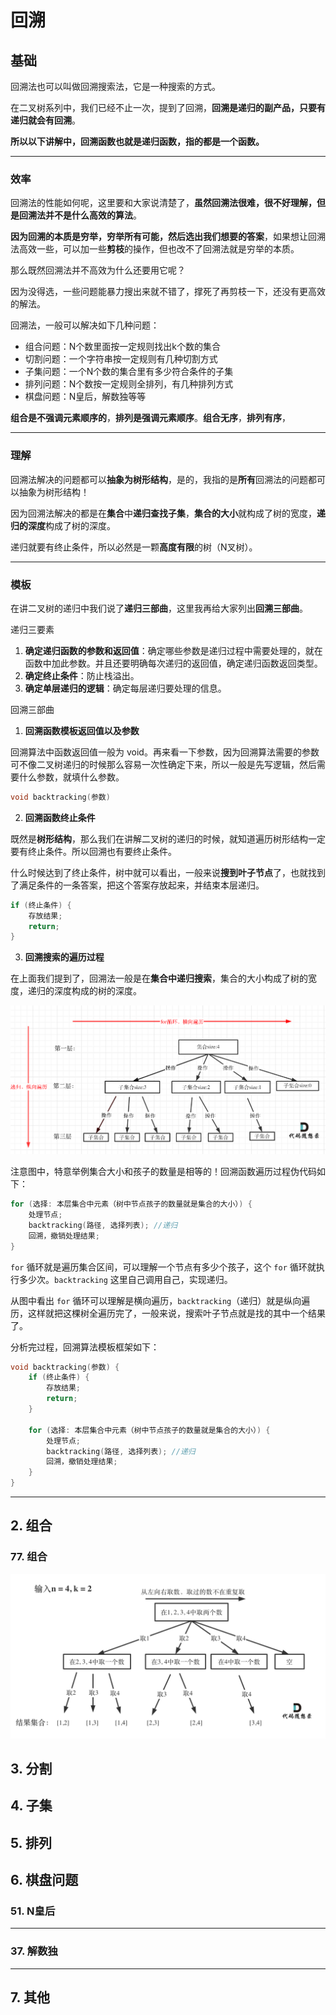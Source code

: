 # 回溯

## 基础

回溯法也可以叫做回溯搜索法，它是⼀种搜索的⽅式。

在二叉树系列中，我们已经不止⼀次，提到了回溯，**回溯是递归的副产品，只要有递归就会有回溯**。

**所以以下讲解中，回溯函数也就是递归函数，指的都是⼀个函数。**





---

### 效率

回溯法的性能如何呢，这里要和大家说清楚了，**虽然回溯法很难，很不好理解，但是回溯法并不是什么高效的算法**。

**因为回溯的本质是穷举，穷举所有可能，然后选出我们想要的答案**，如果想让回溯法⾼效⼀些，可以加⼀些**剪枝**的操作，但也改不了回溯法就是穷举的本质。

那么既然回溯法并不高效为什么还要用它呢？

因为没得选，⼀些问题能暴力搜出来就不错了，撑死了再剪枝⼀下，还没有更高效的解法。





回溯法，一般可以解决如下几种问题：

- 组合问题：N个数里面按一定规则找出k个数的集合
- 切割问题：一个字符串按一定规则有几种切割方式
- 子集问题：一个N个数的集合里有多少符合条件的子集
- 排列问题：N个数按一定规则全排列，有几种排列方式
- 棋盘问题：N皇后，解数独等等



**组合是不强调元素顺序的**，**排列是强调元素顺序**。**组合无序**，**排列有序**，





----

### 理解

回溯法解决的问题都可以**抽象为树形结构**，是的，我指的是**所有**回溯法的问题都可以抽象为树形结构！

因为回溯法解决的都是在**集合**中**递归查找子集**，**集合的大小**就构成了树的宽度，**递归的深度**构成了树的深度。

递归就要有终止条件，所以必然是⼀颗**高度有限**的树（N叉树）。





---

### 模板

在讲二叉树的递归中我们说了**递归三部曲**，这⾥我再给⼤家列出**回溯三部曲**。

递归三要素

1. **确定递归函数的参数和返回值**：确定哪些参数是递归过程中需要处理的，就在函数中加此参数。并且还要明确每次递归的返回值，确定递归函数返回类型。
2. **确定终止条件**：防止栈溢出。
3. **确定单层递归的逻辑**：确定每层递归要处理的信息。



回溯三部曲

1. **回溯函数模板返回值以及参数**

回溯算法中函数返回值⼀般为 void。再来看⼀下参数，因为回溯算法需要的参数可不像⼆叉树递归的时候那么容易⼀次性确定下来，所以⼀般是先写逻辑，然后需要什么参数，就填什么参数。

```c++
void backtracking(参数)
```



2. **回溯函数终止条件**

既然是**树形结构**，那么我们在讲解⼆叉树的递归的时候，就知道遍历树形结构⼀定要有终止条件。所以回溯也有要终止条件。

什么时候达到了终止条件，树中就可以看出，⼀般来说**搜到叶子节点**了，也就找到了满⾜条件的⼀条答案，把这个答案存放起来，并结束本层递归。

```c++
if (终止条件) {
    存放结果;
    return;
}
```



3. **回溯搜索的遍历过程**

在上⾯我们提到了，回溯法⼀般是在**集合中递归搜索**，集合的大小构成了树的宽度，递归的深度构成的树的深度。

![image-20210426232904221](assets/image-20210426232904221.png)

注意图中，特意举例集合大小和孩子的数量是相等的！回溯函数遍历过程伪代码如下：

```c++
for (选择: 本层集合中元素（树中节点孩子的数量就是集合的大小）) {
    处理节点;
    backtracking(路径, 选择列表); //递归
    回溯，撤销处理结果;
}
```

`for` 循环就是遍历集合区间，可以理解⼀个节点有多少个孩子，这个 `for` 循环就执⾏多少次。`backtracking` 这⾥自己调用自己，实现递归。

从图中看出 `for` 循环可以理解是横向遍历，`backtracking`（递归）就是纵向遍历，这样就把这棵树全遍历完了，⼀般来说，搜索叶子节点就是找的其中⼀个结果了。

分析完过程，回溯算法模板框架如下：

```c++
void backtracking(参数) {
	if (终止条件) {
        存放结果;
        return;
    }
    
    for (选择: 本层集合中元素（树中节点孩子的数量就是集合的大小）) {
        处理节点;
        backtracking(路径, 选择列表); //递归
        回溯，撤销处理结果;
    }
}
```







---

## 2. 组合

### 77. 组合

![image-20210426233635237](assets/image-20210426233635237.png)



## 3. 分割



## 4. 子集





## 5. 排列



## 6. 棋盘问题

### 51. N皇后











---

### 37. 解数独







---

## 7. 其他